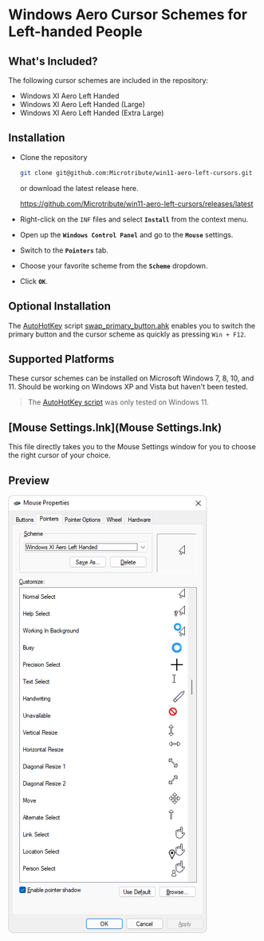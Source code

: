 # Windows Aero Cursor Schemes for Left-handed People

## What's Included?

The following cursor schemes are included in the repository:

- Windows XI Aero Left Handed
- Windows XI Aero Left Handed (Large)
- Windows XI Aero Left Handed (Extra Large)

## Installation

- Clone the repository

  ```sh
  git clone git@github.com:Microtribute/win11-aero-left-cursors.git
  ```
  
  or download the latest release here.
  
  https://github.com/Microtribute/win11-aero-left-cursors/releases/latest
  
- Right-click on the `INF` files and select **`Install`** from the context menu.
- Open up the **`Windows Control Panel`** and go to the **`Mouse`** settings.
- Switch to the **`Pointers`** tab.
- Choose your favorite scheme from the **`Scheme`** dropdown.
- Click **`OK`**.

## Optional Installation
The [AutoHotKey](https://www.autohotkey.com) script [swap_primary_button.ahk](swap_primary_button.ahk) enables you to switch the primary button and the cursor scheme as quickly as pressing `Win + F12`.

## Supported Platforms

These cursor schemes can be installed on Microsoft Windows 7, 8, 10, and 11. Should be working on Windows XP and Vista but haven't been tested.

> The [AutoHotKey script](swap_primary_button.ahk) was only tested on Windows 11.

## [Mouse Settings.lnk](Mouse Settings.lnk)

This file directly takes you to the Mouse Settings window for you to choose the right cursor of your choice.

## Preview

<img src="Screenshot.png">
